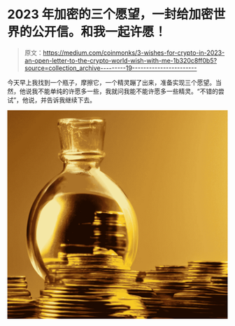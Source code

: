 # 2023 年加密的三个愿望，一封给加密世界的公开信。和我一起许愿！

> 原文：<https://medium.com/coinmonks/3-wishes-for-crypto-in-2023-an-open-letter-to-the-crypto-world-wish-with-me-1b320c8ff0b5?source=collection_archive---------19----------------------->

今天早上我找到一个瓶子，摩擦它，一个精灵蹦了出来，准备实现三个愿望。当然，他说我不能单纯的许愿多一些，我就问我能不能许愿多一些精灵。“不错的尝试”，他说，并告诉我继续下去。

![](img/060c1ab8b1b857410d22b64e149b8d1d.png)